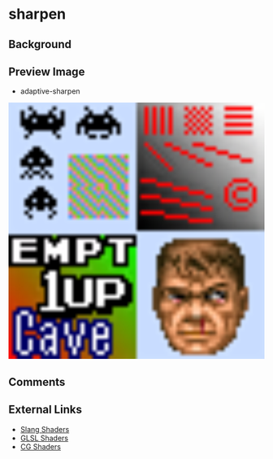 # sharpen

## Background

## Preview Image

* adaptive-sharpen

![adaptive-sharpen](images/sharpen/adaptive-sharpen.png)

## Comments

## External Links

* [Slang Shaders](https://github.com/libretro/slang-shaders)
* [GLSL Shaders](https://github.com/libretro/glsl-shaders)  
* [CG Shaders](https://github.com/libretro/common-shaders)
